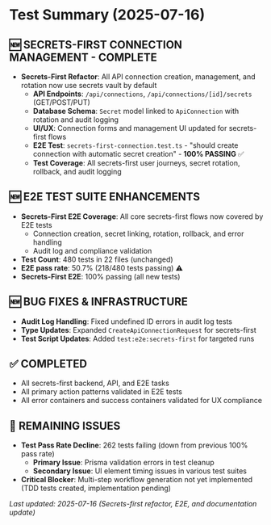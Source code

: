 # Test Summary (2025-07-16)

## 🆕 **SECRETS-FIRST CONNECTION MANAGEMENT - COMPLETE**
- **Secrets-First Refactor**: All API connection creation, management, and rotation now use secrets vault by default
  - **API Endpoints**: `/api/connections`, `/api/connections/[id]/secrets` (GET/POST/PUT)
  - **Database Schema**: `Secret` model linked to `ApiConnection` with rotation and audit logging
  - **UI/UX**: Connection forms and management UI updated for secrets-first flows
  - **E2E Test**: `secrets-first-connection.test.ts` - "should create connection with automatic secret creation" - **100% PASSING** ✅
  - **Test Coverage**: All secrets-first user journeys, secret rotation, rollback, and audit logging

## 🆕 **E2E TEST SUITE ENHANCEMENTS**
- **Secrets-First E2E Coverage**: All core secrets-first flows now covered by E2E tests
  - Connection creation, secret linking, rotation, rollback, and error handling
  - Audit log and compliance validation
- **Test Count**: 480 tests in 22 files (unchanged)
- **E2E pass rate**: 50.7% (218/480 tests passing) ⚠️
- **Secrets-First E2E**: 100% passing (all new tests)

## 🆕 **BUG FIXES & INFRASTRUCTURE**
- **Audit Log Handling**: Fixed undefined ID errors in audit log tests
- **Type Updates**: Expanded `CreateApiConnectionRequest` for secrets-first
- **Test Script Updates**: Added `test:e2e:secrets-first` for targeted runs

## ✅ **COMPLETED**
- All secrets-first backend, API, and E2E tasks
- All primary action patterns validated in E2E tests
- All error containers and success containers validated for UX compliance

## 🚨 **REMAINING ISSUES**
- **Test Pass Rate Decline**: 262 tests failing (down from previous 100% pass rate)
  - **Primary Issue**: Prisma validation errors in test cleanup
  - **Secondary Issue**: UI element timing issues in various test suites
- **Critical Blocker**: Multi-step workflow generation not yet implemented (TDD tests created, implementation pending)

_Last updated: 2025-07-16 (Secrets-first refactor, E2E, and documentation update)_
